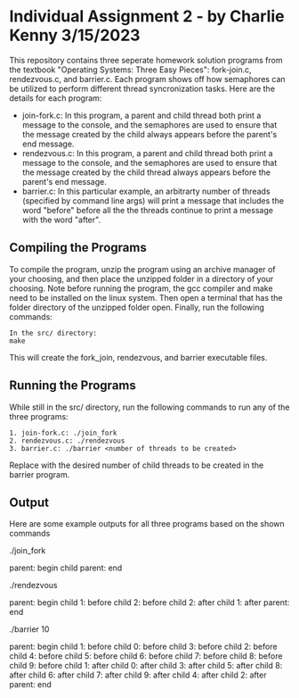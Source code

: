 # Individual Assignment 2 - by Charlie Kenny 3/15/2023

This repository contains three seperate homework solution programs from the textbook "Operating Systems: Three Easy Pieces": fork-join.c, rendezvous.c, and barrier.c. Each program shows off how semaphores can be utilized to perform different thread syncronization tasks. Here are the details for each program:
- join-fork.c: In this program, a parent and child thread both print a message to the console, and the semaphores are used to ensure that the message created by the child always appears before the parent's end message.
- rendezvous.c: In this program, a parent and child thread both print a message to the console, and the semaphores are used to ensure that the message created by the child thread always appears before the parent's end message.
- barrier.c: In this particular example, an arbitrarty number of threads (specified by command line args) will print a message that includes the word "before" before all the the threads continue to print a message with the word "after".

## Compiling the Programs
To compile the program, unzip the program using an archive manager of your choosing, and then place the unzipped folder in a 
directory of your choosing. Note before running the program, the gcc compiler and make need to be installed on the linux system. Then open a terminal that has the folder directory of the unzipped folder open. Finally, run the following commands:

    In the src/ directory:
    make

This will create the fork_join, rendezvous, and barrier executable files.

## Running the Programs
While still in the src/ directory, run the following commands to run any of the three programs:

    1. join-fork.c: ./join_fork
    2. rendezvous.c: ./rendezvous
    3. barrier.c: ./barrier <number of threads to be created>

Replace <number of threads to be created> with the desired number of child threads to be created in the barrier program.

## Output

Here are some example outputs for all three programs based on the shown commands

./join_fork

parent: begin
child
parent: end

./rendezvous

parent: begin
child 1: before
child 2: before
child 2: after
child 1: after
parent: end


./barrier 10

parent: begin
child 1: before
child 0: before
child 3: before
child 2: before
child 4: before
child 5: before
child 6: before
child 7: before
child 8: before
child 9: before
child 1: after
child 0: after
child 3: after
child 5: after
child 8: after
child 6: after
child 7: after
child 9: after
child 4: after
child 2: after
parent: end
